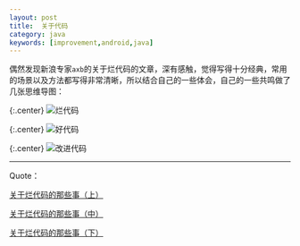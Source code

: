 ```yaml
---
layout: post
title:  关于代码
category: java
keywords: [improvement,android,java]
---
```


偶然发现新浪专家`axb`的关于烂代码的文章，深有感触，觉得写得十分经典，常用的场景以及方法都写得非常清晰，所以结合自己的一些体会，自己的一些共鸣做了几张思维导图：


{:.center}
![烂代码](https://file.oncelee.com/assets/img/20161218/%E7%83%82%E4%BB%A3%E7%A0%81.png)


{:.center}
![好代码](https://file.oncelee.com/assets/img/20161218/%E5%A5%BD%E4%BB%A3%E7%A0%81.png)


{:.center}
![改进代码](https://file.oncelee.com/assets/img/20161218/%E6%94%B9%E8%BF%9B%E7%83%82%E4%BB%A3%E7%A0%81.png)



---

Quote：

[关于烂代码的那些事（上）](http://blog.2baxb.me/archives/1343)

[关于烂代码的那些事（中）](http://blog.2baxb.me/archives/1378)

[关于烂代码的那些事（下）](http://blog.2baxb.me/archives/1499)
